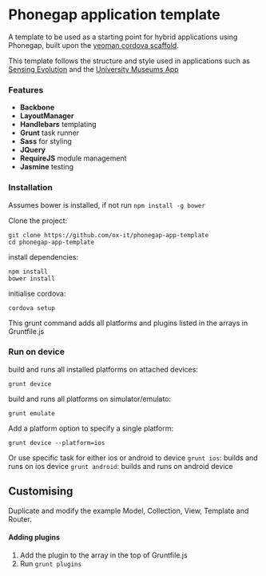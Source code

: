 # Phonegap application template
A template to be used as a starting point for hybrid applications using Phonegap, built upon the [yeoman cordova scaffold](https://github.com/dangeross/generator-cordova).

This template follows the structure and style used in applications such as [Sensing Evolution](https://github.com/ox-it/sensing-evolution) and the [University Museums App](https://github.com/ox-it/uma-client)

### Features
* **Backbone**
* **LayoutManager**
* **Handlebars** templating
* **Grunt** task runner
* **Sass** for styling
* **JQuery**
* **RequireJS** module management
* **Jasmine** testing

### Installation
Assumes bower is installed, if not run `npm install -g bower`

Clone the project:
```
git clone https://github.com/ox-it/phonegap-app-template
cd phonegap-app-template
```
install dependencies:
```
npm install
bower install
```
initialise cordova:
```
cordova setup
```
This grunt command adds all platforms and plugins listed in the arrays in Gruntfile.js

### Run on device
build and runs all installed platforms on attached devices:
```
grunt device
```
build and runs all platforms on simulator/emulato:
```
grunt emulate
```

Add a platform option to specify a single platform:
```
grunt device --platform=ios
```


Or use specific task for either ios or android to device
`grunt ios`: builds and runs on ios device
`grunt android`: builds and runs on android device


## Customising
Duplicate and modify the example Model, Collection, View, Template and Router.

#### Adding plugins
1. Add the plugin to the array in the top of Gruntfile.js
2. Run `grunt plugins`
